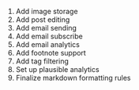 1) Add image storage
2) Add post editing
3) Add email sending
4) Add email subscribe
5) Add email analytics
6) Add footnote support
7) Add tag filtering
7) Set up plausible analytics
8) Finalize markdown formatting rules

